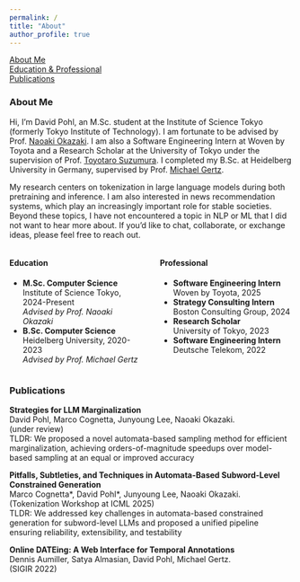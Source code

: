 ```yaml
---
permalink: /
title: "About"
author_profile: true 
---
```


[About Me](#aboutme)\
[Education & Professional](#experience)\
[Publications](#publications)


### About Me
Hi, I’m David Pohl, an M.Sc. student at the Institute of Science Tokyo (formerly Tokyo Institute of Technology). I am fortunate to be advised by Prof. [Naoaki Okazaki](https://www.chokkan.org/index.en.html). I am also a Software Engineering Intern at Woven by Toyota and a Research Scholar at the University of Tokyo under the supervision of Prof. [Toyotaro Suzumura](https://sites.google.com/view/toyolab/suzumura-1).
I completed my B.Sc. at Heidelberg University in Germany, supervised by Prof. [Michael Gertz](https://ds.ifi.uni-heidelberg.de/team/gertz/).

My research centers on tokenization in large language models during both pretraining and inference. I am also interested in news recommendation systems, which play an increasingly important role for stable societies.
Beyond these topics, I have not encountered a topic in NLP or ML that I did not want to hear more about. If you’d like to chat, collaborate, or exchange ideas, please feel free to reach out.


<a id="experience"></a>

<div style="display: grid; grid-template-columns: 1fr 1fr; gap: 2rem;">
  <div>
    <h4>Education</h4>
    <ul>
      <li>
        <strong>M.Sc. Computer Science</strong><br>
        Institute of Science Tokyo, 2024-Present<br>
        <em>Advised by Prof. Naoaki Okazaki</em>
      </li>
      <li>
        <strong>B.Sc. Computer Science</strong><br>
        Heidelberg University, 2020-2023<br>
        <em>Advised by Prof. Michael Gertz</em>
      </li>
    </ul>
  </div>
  <div>
    <h4>Professional</h4>
    <ul>
      <li>
        <strong>Software Engineering Intern</strong><br>
        Woven by Toyota, 2025
      </li>
      <li>
        <strong>Strategy Consulting Intern</strong><br>
        Boston Consulting Group, 2024
      </li>
      <li>
        <strong>Research Scholar</strong><br>
        University of Tokyo, 2023<br>
      </li>
      <li>
        <strong>Software Engineering Intern</strong><br>
        Deutsche Telekom, 2022<br>
      </li>
    </ul>
  </div>
</div>

### Publications

**Strategies for LLM Marginalization**\
David Pohl, Marco Cognetta, Junyoung Lee, Naoaki Okazaki.\
(under review)\
TLDR: We proposed a novel automata-based sampling method for efficient marginalization, achieving orders-of-magnitude speedups over model-based sampling at an equal or improved accuracy

**Pitfalls, Subtleties, and Techniques in Automata-Based Subword-Level Constrained Generation**\
Marco Cognetta*, David Pohl*, Junyoung Lee, Naoaki Okazaki.\
(Tokenization Workshop at ICML 2025)\
TLDR: We addressed key challenges in automata-based constrained generation for subword-level LLMs and proposed a unified pipeline ensuring reliability, extensibility, and testability

**Online DATEing: A Web Interface for Temporal Annotations**\
Dennis Aumiller, Satya Almasian, David Pohl, Michael Gertz.\
(SIGIR 2022)
